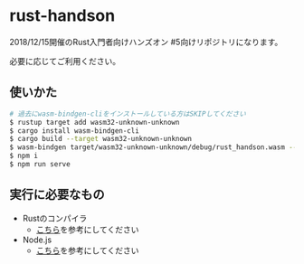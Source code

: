 # rust-handson

2018/12/15開催のRust入門者向けハンズオン #5向けリポジトリになります。

必要に応じてご利用ください。

## 使いかた

```bash
# 過去にwasm-bindgen-cliをインストールしている方はSKIPしてください
$ rustup target add wasm32-unknown-unknown
$ cargo install wasm-bindgen-cli
$ cargo build --target wasm32-unknown-unknown
$ wasm-bindgen target/wasm32-unknown-unknown/debug/rust_handson.wasm --out-dir .
$ npm i
$ npm run serve
```

## 実行に必要なもの

* Rustのコンパイラ
  * [こちら](https://www.rust-lang.org/learn/get-started)を参考にしてください
* Node.js
  * [こちら](https://nodejs.org/ja/download/)を参考にしてください
